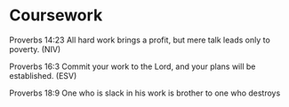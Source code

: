# Coursework

Proverbs 14:23
All hard work brings a profit, but mere talk leads only to poverty. (NIV)


Proverbs 16:3
Commit your work to the Lord, and your plans will be established. (ESV)

Proverbs 18:9
One who is slack in his work is brother to one who destroys
